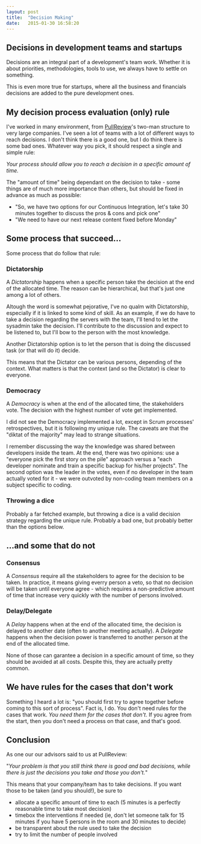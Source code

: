 ```yaml
---
layout: post
title:  "Decision Making"
date:   2015-01-30 16:58:20
---
```


## Decisions in development teams and startups

Decisions are an integral part of a development's team work. Whether it is about priorities, methodologies, tools to use, we always have to settle on something.

This is even more true for startups, where all the business and financials decisions are added to the pure development ones.

## My decision process evaluation (only) rule

I've worked in many environment, from [PullReview](http://pullreview.com)'s two-man structure to very large companies. I've seen a lot of teams with a lot of different ways to reach decisions. I don't think there is a good one, but I do think there is some bad ones. Whatever way you pick, it should respect a single and simple rule:

<em>Your process should allow you to reach a decision in a specific amount of time.</em>

The "amount of time" being dependant on the decision to take - some things are of much more importance than others, but should be fixed in advance as much as possible:

- "So, we have two options for our Continuous Integration, let's take 30 minutes together to discuss the pros & cons and pick one"
- "We need to have our next release content fixed before Monday"

## Some process that succeed...

Some process that do follow that rule:

### Dictatorship

A <em>Dictatorship</em> happens when a specific person take the decision at the end of the allocated time. The reason can be hierarchical, but that's just one among a lot of others.

Altough the word is somewhat pejorative, I've no qualm with Dictatorship, especially if it is linked to some kind of skill. As an example, if we do have to take a decision regarding the servers with the team, I'll tend to let the sysadmin take the decision. I'll contribute to the discussion and expect to be listened to, but I'll bow to the person with the most knowledge. 

Another Dictatorship option is to let the person that is doing the discussed task (or that will do it) decide.

This means that the Dictator can be various persons, depending of the context. What matters is that the context (and so the Dictator) is clear to everyone.

### Democracy

A <em>Democracy</em> is when at the end of the allocated time, the stakeholders vote. The decision with the highest number of vote get implemented.

I did not see the Democracy implemented a lot, except in Scrum processes' retrospectives, but it is following my unique rule. The caveats are that the "diktat of the majority" may lead to strange situations. 

I remember discussing the way the knowledge was shared between developers inside the team. At the end, there was two opinions: use a "everyone pick the first story on the pile" approach versus a "each developer nominate and train a specific backup for his/her projects". The second option was the leader in the votes, even if no developer in the team actually voted for it - we were outvoted by non-coding team members on a subject specific to coding.

### Throwing a dice

Probably a far fetched example, but throwing a dice is a valid decision strategy regarding the unique rule. Probably a bad one, but probably better than the options below.

## ...and some that do not

### Consensus

A <em>Consensus</em> require all the stakeholders to agree for the decision to be taken. In practice, it means giving everry person a veto, so that no decision will be taken until everyone agree - which requires a non-predictive amount of time that increase very quickly with the number of persons involved.

### Delay/Delegate

A <em>Delay</em> happens when at the end of the allocated time, the decision is delayed to another date (often to another meeting actually). A <em>Delegate</em> happens when the decision power is transferred to another person at the end of the allocated time.

None of those can garantee a decision in a specific amount of time, so they should be avoided at all costs. Despite this, they are actually pretty common.

## We have rules for the cases that don't work

Something I heard a lot is: "you should first try to agree together before coming to this sort of process". Fact is, I do. You don't need rules for the cases that work. <em>You need them for the cases that don't</em>. If you agree from the start, then you don't need a process on that case, and that's good.

## Conclusion

As one our our advisors said to us at PullReview:

"<em>Your problem is that you still think there is good and bad decisions, while there is just the decisions you take and those you don't.</em>"

This means that your company/team has to take decisions. If you want those to be taken (and you should!), be sure to 

* allocate a specific amount of time to each (5 minutes is a perfectly reasonable time to take most decision)
* timebox the interventions if needed (ie, don't let someone talk for 15 minutes if you have 5 persons in the room and 30 minutes to decide)
* be transparent about the rule used to take the decision
* try to limit the number of people involved
